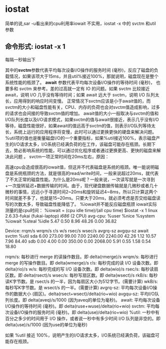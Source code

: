 # iostat

简单的说,sar -u看出来的cpu利用率iowait 不实用，iostat -x 中的 svctm 和util 参数

## 命令形式: **iostat -x 1**

每隔一秒输出下

其中的**svctm**参数代表平均每次设备I/O操作的服务时间 \(毫秒\)，反应了磁盘的负载情况，如果该项大于15ms，并且util%接近100%，那就说明，磁盘现在是整个系统性能的瓶颈了。  **await** 参数代表平均每次设备I/O操作的等待时间 \(毫秒\)， 也要多和 svctm 来参考。差的过高就一定有 IO 的问题。如果 svctm 比较接近 await，说明 I/O 几乎没有等待时间；如果 await 远大于 svctm，说明 I/O 队列太长，应用得到的响应时间变慢。  正常情况下svctm应该是小于await值的，而svctm的大小和磁盘性能有关，CPU、内存的负荷也会对svctm值造成影响，过多的请求也会间接的导致svctm值的增加。  await值的大小一般取决与svctm的值和I/O队列长度以及I/O请求模式，如果svctm的值与await很接近，表示几乎没有I/O等待，磁盘性能很好，如果await的值远高于svctm的值，则表示I/O队列等待太长，系统上运行的应用程序将变慢，此时可以通过更换更快的硬盘来解决问题。  %util项的值也是衡量磁盘I/O的一个重要指标，如果%util接近100%，表示磁盘产生的I/O请求太多，I/O系统已经满负荷的在工作，该磁盘可能存在瓶颈。长期下去，势必影响系统的性能，可以通过优化程序或者通过更换更高、更快的磁盘来解决此问题 。 svctm一项正常时间在20ms左右，原因：

高速cpu会造成很高的iowait值，但这并不代表磁盘是系统的瓶颈。唯一能说明磁盘是系统瓶颈的方法，就是很高的read/write时间，一般来说超过20ms，就代表了不太正常的磁盘性能。为什么是20ms呢？一般来说，一次读写就是一次寻到+一次旋转延迟+数据传输的时间。由于，现代硬盘数据传输就是几微秒或者几十微秒的事情，远远小于寻道时间2~20ms和旋转延迟4~8ms，所以只计算这两个时间就差不多了，也就是15~20ms。只要大于20ms，就必须考虑是否交给磁盘读写的次数太多，导致磁盘性能降低了。  %iowait并不能反应磁盘瓶颈 iowait实际测量的是cpu时间： %iowait = \(cpu idle time\)/\(all cpu time\)  $iostat -x 1 linux 2.6.33-fukai \(fukai-laptop\) _i686_ \(2 CPU\) avg-cpu: %user %nice %system %iowait %steal %idle 5.47 0.50 8.96 48.26 0.00 36.82

 Device: rrqm/s wrqm/s r/s w/s rsec/s wsec/s avgrq-sz avgqu-sz await svctm %util sda 6.00 273.00 99.00 7.00 2240.00 2240.00 42.26 1.12 10.57 7.96 84.40 sdb 0.00 4.00 0.00 350.00 0.00 2068.00 5.91 0.55 1.58 0.54 18.80

 rrqm/s: 每秒进行 merge 的读操作数目。即 delta\(rmerge\)/s wrqm/s: 每秒进行 merge 的写操作数目。即 delta\(wmerge\)/s r/s: 每秒完成的读 I/O 设备次数。即 delta\(rio\)/s w/s: 每秒完成的写 I/O 设备次数。即 delta\(wio\)/s rsec/s: 每秒读扇区数。即 delta\(rsect\)/s wsec/s: 每秒写扇区数。即 delta\(wsect\)/s rkB/s: 每秒读K字节数。是 rsect/s 的一半，因为每扇区大小为512字节。\(需要计算\) wkB/s: 每秒写K字节数。是 wsect/s 的一半。\(需要计算\) avgrq-sz: 平均每次设备I/O操作的数据大小 \(扇区\)。delta\(rsect+wsect\)/delta\(rio+wio\) avgqu-sz: 平均I/O队列长度。即 delta\(aveq\)/s/1000 \(因为aveq的单位为毫秒\)。 await: 平均每次设备I/O操作的等待时间 \(毫秒\)。即 delta\(ruse+wuse\)/delta\(rio+wio\) svctm: 平均每次设备I/O操作的服务时间 \(毫秒\)。即 delta\(use\)/delta\(rio+wio\) %util: 一秒中有百分之多少的时间用于 I/O 操作，或者说一秒中有多少时间 I/O 队列是非空的。即 delta\(use\)/s/1000 \(因为use的单位为毫秒\)

 如果 %util 接近 100%，说明产生的I/O请求太多，I/O系统已经满负荷，该磁盘可能存在瓶颈。

